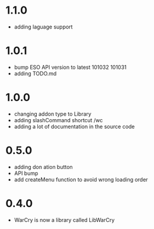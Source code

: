 # 1.1.0
 - adding laguage support

# 1.0.1
 - bump ESO API version to latest 101032 101031
 - adding TODO.md 

# 1.0.0
 - changing addon type to Library
 - adding slashCommand shortcut /wc
 - adding a lot of documentation in the source code

# 0.5.0
 - adding don ation button
 - API bump
 - add createMenu function to avoid wrong loading order

# 0.4.0
 - WarCry is now a library called LibWarCry